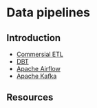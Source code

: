 # Data pipelines

## Introduction

- [Commersial ETL](etl)
- [DBT](dbt)
- [Apache Airflow](airflow)
- [Apache Kafka](kafka)

## Resources

